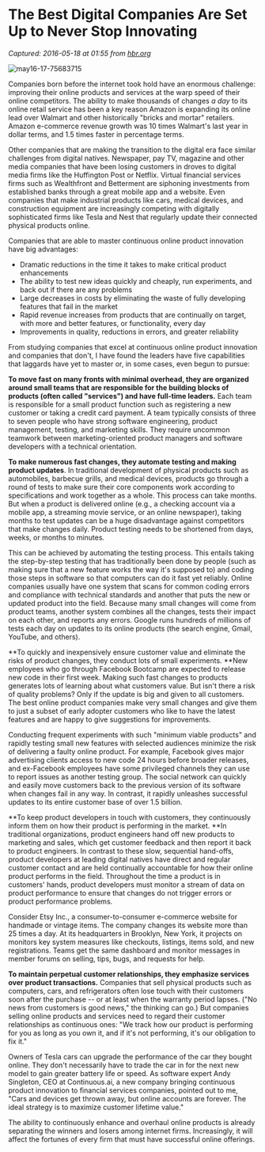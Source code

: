 # The Best Digital Companies Are Set Up to Never Stop Innovating

_Captured: 2016-05-18 at 01:55 from [hbr.org](https://hbr.org/2016/05/the-best-digital-companies-are-set-up-to-never-stop-innovating)_

![may16-17-75683715](https://hbr.org/resources/images/article_assets/2016/05/may16-17-75683715-850x478.jpg)

Companies born before the internet took hold have an enormous challenge: improving their online products and services at the warp speed of their online competitors. The ability to make thousands of changes _a day_ to its online retail service has been a key reason Amazon is expanding its online lead over Walmart and other historically "bricks and mortar" retailers. Amazon e-commerce revenue growth was 10 times Walmart's last year in dollar terms, and 1.5 times faster in percentage terms.

Other companies that are making the transition to the digital era face similar challenges from digital natives. Newspaper, pay TV, magazine and other media companies that have been losing customers in droves to digital media firms like the Huffington Post or Netflix. Virtual financial services firms such as Wealthfront and Betterment are siphoning investments from established banks through a great mobile app and a website. Even companies that make industrial products like cars, medical devices, and construction equipment are increasingly competing with digitally sophisticated firms like Tesla and Nest that regularly update their connected physical products online.

Companies that are able to master continuous online product innovation have big advantages:

  * Dramatic reductions in the time it takes to make critical product enhancements
  * The ability to test new ideas quickly and cheaply, run experiments, and back out if there are any problems
  * Large decreases in costs by eliminating the waste of fully developing features that fail in the market
  * Rapid revenue increases from products that are continually on target, with more and better features, or functionality, every day
  * Improvements in quality, reductions in errors, and greater reliability

From studying companies that excel at continuous online product innovation and companies that don't, I have found the leaders have five capabilities that laggards have yet to master or, in some cases, even begun to pursue:

**To move fast on many fronts with minimal overhead, they are organized around small teams that are responsible for the building blocks of products (often called "services") and have full-time leaders.** Each team is responsible for a small product function such as registering a new customer or taking a credit card payment. A team typically consists of three to seven people who have strong software engineering, product management, testing, and marketing skills. They require uncommon teamwork between marketing-oriented product managers and software developers with a technical orientation.

**To make numerous fast changes, they automate testing and making product updates**. In traditional development of physical products such as automobiles, barbecue grills, and medical devices, products go through a round of tests to make sure their core components work according to specifications and work together as a whole. This process can take months. But when a product is delivered online (e.g., a checking account via a mobile app, a streaming movie service, or an online newspaper), taking months to test updates can be a huge disadvantage against competitors that make changes daily. Product testing needs to be shortened from days, weeks, or months to minutes.

This can be achieved by automating the testing process. This entails taking the step-by-step testing that has traditionally been done by people (such as making sure that a new feature works the way it's supposed to) and coding those steps in software so that computers can do it fast yet reliably. Online companies usually have one system that scans for common coding errors and compliance with technical standards and another that puts the new or updated product into the field. Because many small changes will come from product teams, another system combines all the changes, tests their impact on each other, and reports any errors. Google runs hundreds of millions of tests each day on updates to its online products (the search engine, Gmail, YouTube, and others).

**To quickly and inexpensively ensure customer value and eliminate the risks of product changes, they conduct lots of small experiments. **New employees who go through Facebook Bootcamp are expected to release new code in their first week. Making such fast changes to products generates lots of learning about what customers value. But isn't there a risk of quality problems? Only if the update is big and given to all customers. The best online product companies make very small changes and give them to just a subset of early adopter customers who like to have the latest features and are happy to give suggestions for improvements.

Conducting frequent experiments with such "minimum viable products" and rapidly testing small new features with selected audiences minimize the risk of delivering a faulty online product. For example, Facebook gives major advertising clients access to new code 24 hours before broader releases, and ex-Facebook employees have some privileged channels they can use to report issues as another testing group. The social network can quickly and easily move customers back to the previous version of its software when changes fail in any way. In contrast, it rapidly unleashes successful updates to its entire customer base of over 1.5 billion.

**To keep product developers in touch with customers, they continuously inform them on how their product is performing in the market. **In traditional organizations, product engineers hand off new products to marketing and sales, which get customer feedback and then report it back to product engineers. In contrast to these slow, sequential hand-offs, product developers at leading digital natives have direct and regular customer contact and are held continually accountable for how their online product performs in the field. Throughout the time a product is in customers' hands, product developers must monitor a stream of data on product performance to ensure that changes do not trigger errors or product performance problems.

Consider Etsy Inc., a consumer-to-consumer e-commerce website for handmade or vintage items. The company changes its website more than 25 times a day. At its headquarters in Brooklyn, New York, it projects on monitors key system measures like checkouts, listings, items sold, and new registrations. Teams get the same dashboard and monitor messages in member forums on selling, tips, bugs, and requests for help.

**To maintain perpetual customer relationships, they emphasize services over product transactions.** Companies that sell physical products such as computers, cars, and refrigerators often lose touch with their customers soon after the purchase -- or at least when the warranty period lapses. ("No news from customers is good news," the thinking can go.) But companies selling online products and services need to regard their customer relationships as continuous ones: "We track how our product is performing for you as long as you own it, and if it's not performing, it's our obligation to fix it."

Owners of Tesla cars can upgrade the performance of the car they bought online. They don't necessarily have to trade the car in for the next new model to gain greater battery life or speed. As software expert Andy Singleton, CEO at Continuous.ai, a new company bringing continuous product innovation to financial services companies, pointed out to me, "Cars and devices get thrown away, but online accounts are forever. The ideal strategy is to maximize customer lifetime value."

The ability to continuously enhance and overhaul online products is already separating the winners and losers among internet firms. Increasingly, it will affect the fortunes of every firm that must have successful online offerings.
